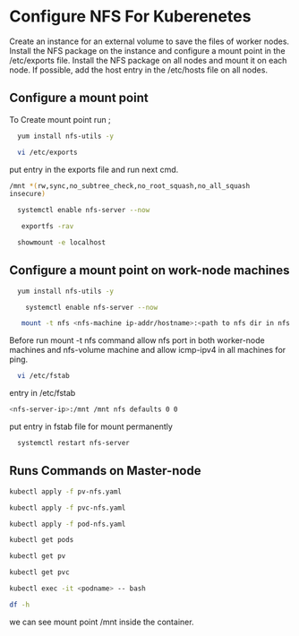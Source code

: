 # Configure NFS For Kuberenetes

Create an instance for an external volume to save the files of worker nodes. Install the NFS package on the instance and configure a mount point in the /etc/exports file. Install the NFS package on all nodes and mount it on each node. If possible, add the host entry in the /etc/hosts file on all nodes.

## Configure a mount point 

To Create mount point run ;

```bash
  yum install nfs-utils -y
```
```bash
  vi /etc/exports
```
 put entry in the exports file and run next cmd.
 ```bash
/mnt *(rw,sync,no_subtree_check,no_root_squash,no_all_squash
insecure)
```
```bash
  systemctl enable nfs-server --now
```
```bash
   exportfs -rav
```
```bash
  showmount -e localhost
```

## Configure a mount point on work-node machines 


```bash
  yum install nfs-utils -y
```
```bash
    systemctl enable nfs-server --now
```
```bash
   mount -t nfs <nfs-machine ip-addr/hostname>:<path to nfs dir in nfs server> /mnt
```
Before run mount -t nfs command allow nfs port in both worker-node machines and nfs-volume machine and allow icmp-ipv4 in all machines for ping.
```bash
  vi /etc/fstab
```
entry in /etc/fstab
```bash
<nfs-server-ip>:/mnt /mnt nfs defaults 0 0
```
put entry in fstab file for mount permanently
```bash
  systemctl restart nfs-server 
```
## Runs Commands on Master-node

```bash
kubectl apply -f pv-nfs.yaml
```

```bash
kubectl apply -f pvc-nfs.yaml
```

```bash
kubectl apply -f pod-nfs.yaml
```

```bash
kubectl get pods 
```
```bash
kubectl get pv 
```
```bash
kubectl get pvc
```
```bash
kubectl exec -it <podname> -- bash
```
```bash
df -h 
```
we can see mount point /mnt inside the container.